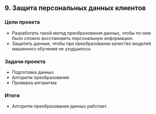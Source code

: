 ## 9. Защита персональных данных клиентов

### Цели проекта

- Разработать такой метод преобразования данных, чтобы по ним было сложно восстановить персональную информацию.
- Защитить данные, чтобы при преобразовании качество моделей машинного обучения не ухудшилось

### Задачи проекта

- Подготовка данных
- Алгоритм преобразования
- Проверка алгоритма

### Итоги

- Алгоритм преобразования данных работает.

